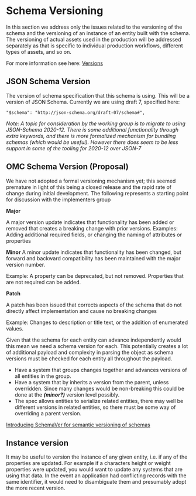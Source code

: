 # Schema Versioning

In this section we address only the issues related to the versioning of the schema and the versioning of an instance of an entity built with the schema. The versioning of actual assets used in the production will be addressed separately as that is specific to individual production workflows,  different types of assets, and so on.

For more information see here: [Versions](../Tech-Notes/Versions)

## JSON Schema Version
The version of schema specification that this schema is using. This will be a version of JSON Schema. Currently we are using draft 7, specified here:

```
"$schema": "http://json-schema.org/draft-07/schema#",
```

*Note: A topic for consideration by the working group is to migrate to using JSON-Schema 2020-12. There is some additional functionality through extra keywords, and there is more formalized mechanism for bundling schemas (which would be useful). However there does seem to be less support in some of the tooling for 2020-12 over JSON-7*

## OMC Schema Version (Proposal)
We have not adopted a formal versioning mechanism yet; this seemed premature in light of this being a closed release and the rapid rate of change during initial development. The following represents a starting point for discussion with the implementers group

**Major**

A major version update indicates that functionality has been added or removed that creates a breaking change with prior versions.
Examples: Adding additional required fields, or changing the naming of attributes or properties

**Minor**
A minor update indicates that functionality has been changed, but forward and backward compatibility has been maintained with the major version number.

Example: A property can be deprecated, but not removed. Properties that are not required can be added.

**Patch**

A patch has been issued that corrects aspects of the schema that do not directly affect implementation and cause no breaking changes

Example: Changes to description or title text, or the addition of enumerated values.


Given that the schema for each entity can advance independently would this mean we need a schema version for each. This potentially creates a lot of additional payload and complexity in parsing the object as schema versions must be checked for each entity all throughout the payload.

- Have a system that groups changes together and advances versions of all entities in the group.
- Have a system that by inherits a version from the parent, unless overridden. Since many changes would be non-breaking this could be done at the ***(minor?)*** version level possibly.
- The spec allows entities to serialize related entities, there may well be different versions in related entities, so there must be some way of overriding a parent version.

[Introducing SchemaVer for semantic versioning of schemas](https://snowplowanalytics.com/blog/2014/05/13/introducing-schemaver-for-semantic-versioning-of-schemas/)

## Instance version
It may be useful to version the instance of any given entity, i.e. if any of the properties are updated. For example if a characters height or weight properties were updated, you would want to update any systems that are using that data. In the event an application had conflicting records with the same identifier, it would need to disambiguate them and presumably adopt the more recent version.
